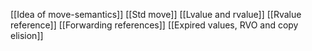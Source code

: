 [[Idea of move-semantics]]
[[Std move]]
[[Lvalue and rvalue]]
[[Rvalue reference]]
[[Forwarding references]]
[[Expired values, RVO and copy elision]]